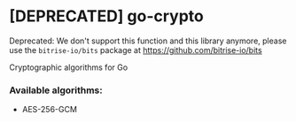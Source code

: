 # [DEPRECATED] go-crypto
Deprecated: We don't support this function and this library anymore, please use the `bitrise-io/bits` package at https://github.com/bitrise-io/bits

Cryptographic algorithms for Go

### Available algorithms:
- AES-256-GCM

